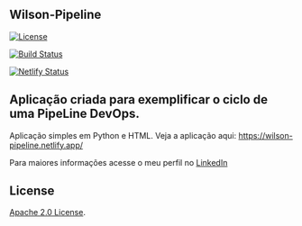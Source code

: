 
## Wilson-Pipeline


<!-- Lincense -->
[![License](https://img.shields.io/badge/License-Apache%202.0-blue.svg)](https://opensource.org/licenses/Apache-2.0)

<!-- Status do TravisCI -->
[![Build Status](https://app.travis-ci.com/wilsonribeiro/wilson-pipeline.svg?branch=master)](https://app.travis-ci.com/wilsonribeiro/wilson-pipeline)

<!-- Status do Netlify -->
[![Netlify Status](https://api.netlify.com/api/v1/badges/bb562824-89c9-458d-b22c-a16fa8afc144/deploy-status)](https://app.netlify.com/sites/wilson-pipeline/deploys)


## Aplicação criada para exemplificar o ciclo de uma PipeLine DevOps.


Aplicação simples em Python e HTML. Veja a aplicação aqui: https://wilson-pipeline.netlify.app/


Para maiores informações acesse o meu perfil no [LinkedIn](https://www.linkedin.com/in/wilsonribeiro2/)


## License

<!-- Keep full URL links to repo files because this README syncs from main to gh-pages.  -->
[Apache 2.0 License](https://github.com/wilsonribeiro/wilson-pipeline/blob/master/LICENSE).
